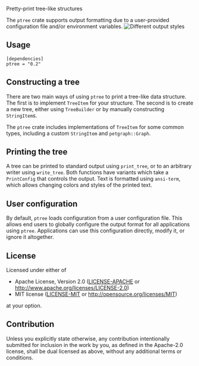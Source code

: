 Pretty-print tree-like structures

The `ptree` crate supports output formatting due to a user-provided configuration file and/or environment variables.
![Different output styles](https://i.imgur.com/KqPUFHq.png)

## Usage

```
[dependencies]
ptree = "0.2"
```

## Constructing a tree

There are two main ways of using `ptree` to print a tree-like data structure.
The first is to implement `TreeItem` for your structure.
The second is to create a new tree, either using `TreeBuilder` or by manually constructing `StringItem`s.

The `ptree` crate includes implementations of `TreeItem` for some common types, including a custom `StringItem` and `petgraph::Graph`.

## Printing the tree

A tree can be printed to standard output using `print_tree`, or to an arbitrary writer using `write_tree`.
Both functions have variants which take a `PrintConfig` that controls the output.
Text is formatted using `ansi-term`, which allows changing colors and styles of the printed text.

## User configuration

By default, `ptree` loads configuration from a user configuration file.
This allows end users to globally configure the output format for all applications using `ptree`.
Applications can use this configuration directly, modify it, or ignore it altogether.

## License

Licensed under either of

 * Apache License, Version 2.0
   ([LICENSE-APACHE](LICENSE-APACHE) or http://www.apache.org/licenses/LICENSE-2.0)
 * MIT license
   ([LICENSE-MIT](LICENSE-MIT) or http://opensource.org/licenses/MIT)

at your option.

## Contribution

Unless you explicitly state otherwise, any contribution intentionally submitted
for inclusion in the work by you, as defined in the Apache-2.0 license, shall be
dual licensed as above, without any additional terms or conditions.
